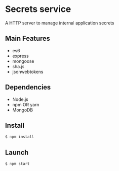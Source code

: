 # Secrets service

A HTTP server to manage internal application secrets 

## Main Features
- es6
- express
- mongoose
- sha.js
- jsonwebtokens


## Dependencies
- Node.js
- npm OR yarn
- MongoDB

## Install
```sh
$ npm install
```

## Launch
```sh
$ npm start
```
